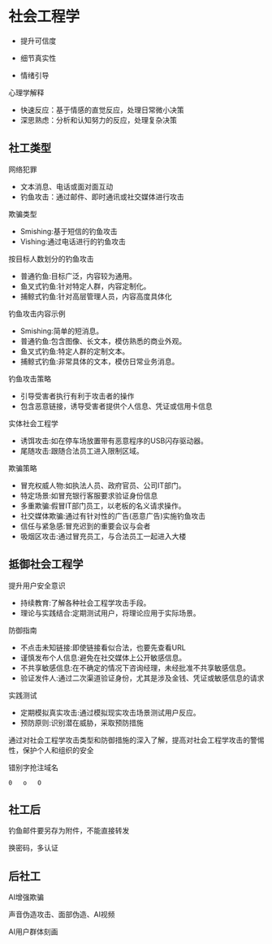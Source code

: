 # 社会工程学



- 提升可信度



- 细节真实性



- 情绪引导



心理学解释

- 快速反应：基于情感的直觉反应，处理日常微小决策
- 深思熟虑：分析和认知努力的反应，处理复杂决策





## 社工类型



网络犯罪

- 文本消息、电话或面对面互动
- 钓鱼攻击：通过邮件、即时通讯或社交媒体进行攻击



欺骗类型

- Smishing:基于短信的钓鱼攻击
- Vishing:通过电话进行的钓鱼攻击



按目标人数划分的钓鱼攻击

- 普通钓鱼:目标广泛，内容较为通用。
- 鱼叉式钓鱼:针对特定人群，内容定制化。
- 捕鲸式钓鱼:针对高层管理人员，内容高度具体化



钓鱼攻击内容示例

- Smishing:简单的短消息。
- 普通钓鱼:包含图像、长文本，模仿熟悉的商业外观。
- 鱼叉式钓鱼:特定人群的定制文本。
- 捕鲸式钓鱼:非常具体的文本，模仿日常业务消息。
  



钓鱼攻击策略

- 引导受害者执行有利于攻击者的操作
- 包含恶意链接，诱导受害者提供个人信息、凭证或信用卡信息



实体社会工程学

- 诱饵攻击:如在停车场放置带有恶意程序的USB闪存驱动器。
- 尾随攻击:跟随合法员工进入限制区域。



欺骗策略

- 冒充权威人物:如执法人员、政府官员、公司IT部门。
- 特定场景:如冒充银行客服要求验证身份信息
- 多重欺骗:假冒IT部门员工，以老板的名义请求操作。
- 社交媒体欺骗:通过有针对性的广告(恶意广告)实施钓鱼攻击
- 信任与紧急感:冒充迟到的重要会议与会者
- 吸烟区攻击:通过冒充员工，与合法员工一起进入大楼







## 抵御社会工程学

提升用户安全意识

- 持续教育:了解各种社会工程学攻击手段。
- 理论与实践结合:定期测试用户，将理论应用于实际场景。



防御指南

- 不点击未知链接:即使链接看似合法，也要先查看URL
- 谨慎发布个人信息:避免在社交媒体上公开敏感信息。
- 不共享敏感信息:在不确定的情况下咨询经理，未经批准不共享敏感信息。
- 验证发件人:通过二次渠道验证身份，尤其是涉及金钱、凭证或敏感信息的请求



实践测试

- 定期模拟真实攻击:通过模拟现实攻击场景测试用户反应。
- 预防原则:识别潜在威胁，采取预防措施


通过对社会工程学攻击类型和防御措施的深入了解，提高对社会工程学攻击的警惕性，保护个人和组织的安全









错别字抢注域名

```
0	o	O
```







## 社工后



钓鱼邮件要另存为附件，不能直接转发



换密码，多认证





## 后社工

AI增强欺骗



声音伪造攻击、面部伪造、AI视频

AI用户群体刻画
